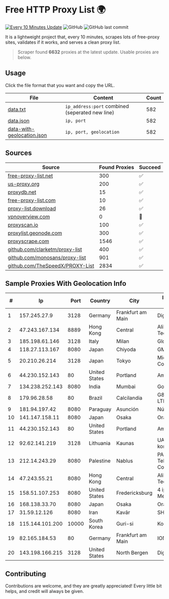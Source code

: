 
# Free HTTP Proxy List 🌍

[![Every 10 Minutes Update](https://github.com/mertguvencli/http-proxy-list/actions/workflows/main.yml/badge.svg?branch=main)](https://github.com/mertguvencli/http-proxy-list/actions/workflows/main.yml)
![GitHub](https://img.shields.io/github/license/mertguvencli/http-proxy-list)
![GitHub last commit](https://img.shields.io/github/last-commit/mertguvencli/http-proxy-list)

It is a lightweight project that, every 10 minutes, scrapes lots of free-proxy sites, validates if it works, and serves a clean proxy list.


> Scraper found **6632** proxies at the latest update. Usable proxies are below.

## Usage

Click the file format that you want and copy the URL.


|File|Content|Count|
|----|-------|-----|
|[data.txt](https://raw.githubusercontent.com/mertguvencli/http-proxy-list/main/proxy-list/data.txt)|`ip_address:port` combined (seperated new line)|582|
|[data.json](https://raw.githubusercontent.com/mertguvencli/http-proxy-list/main/proxy-list/data.json)|`ip, port`|582|
|[data-with-geolocation.json](https://raw.githubusercontent.com/mertguvencli/http-proxy-list/main/proxy-list/data-with-geolocation.json)|`ip, port, geolocation`|582|

## Sources

|Source|Found Proxies|Succeed|
|------|-------------|-------|
|[free-proxy-list.net](https://free-proxy-list.net)|300|✅|
|[us-proxy.org](https://www.us-proxy.org)|200|✅|
|[proxydb.net](http://proxydb.net)|15|✅|
|[free-proxy-list.com](https://free-proxy-list.com/?page=&port=&type%5B%5D=http&type%5B%5D=https&up_time=0&search=Search)|10|✅|
|[proxy-list.download](https://www.proxy-list.download/HTTP)|26|✅|
|[vpnoverview.com](https://vpnoverview.com/privacy/anonymous-browsing/free-proxy-servers)|0|🚫|
|[proxyscan.io](https://www.proxyscan.io)|100|✅|
|[proxylist.geonode.com](https://proxylist.geonode.com/api/proxy-list?limit=300&page=1&sort_by=lastChecked&sort_type=desc&protocols=http,https)|300|✅|
|[proxyscrape.com](https://api.proxyscrape.com/v2/?request=displayproxies&protocol=http&timeout=10000&country=all&ssl=all&anonymity=all)|1546|✅|
|[github.com/clarketm/proxy-list](https://raw.githubusercontent.com/clarketm/proxy-list/master/proxy-list-raw.txt)|400|✅|
|[github.com/monosans/proxy-list](https://raw.githubusercontent.com/monosans/proxy-list/main/proxies/http.txt)|901|✅|
|[github.com/TheSpeedX/PROXY-List](https://raw.githubusercontent.com/TheSpeedX/PROXY-List/master/http.txt)|2834|✅|


## Sample Proxies With Geolocation Info

|#|Ip|Port|Country|City|Internet Service Provider|
|-|--|----|-------|----|-------------------------|
|1|157.245.27.9|3128|Germany|Frankfurt am Main|DigitalOcean, LLC|
|2|47.243.167.134|8889|Hong Kong|Central|Alibaba (US) Technology Co., Ltd.|
|3|185.198.61.146|3128|Italy|Milan|Global Router LLC|
|4|118.27.113.167|8080|Japan|Chiyoda|GMO Internet, Inc.|
|5|20.210.26.214|3128|Japan|Tokyo|Microsoft Corporation|
|6|44.230.152.143|80|United States|Portland|Amazon.com, Inc.|
|7|134.238.252.143|8080|India|Mumbai|Google LLC|
|8|179.96.28.58|80|Brazil|Calcilandia|G8 NETWORKS LTDA|
|9|181.94.197.42|8080|Paraguay|Asunción|Núcleo S.A.|
|10|141.147.158.11|8080|Japan|Osaka|Oracle Corporation|
|11|44.230.152.143|80|United States|Portland|Amazon.com, Inc.|
|12|92.62.141.219|3128|Lithuania|Kaunas|UAB "Baltnetos komunikacijos"|
|13|212.14.243.29|8080|Palestine|Nablus|PALTEL (Palestine Telecommunications Co.).|
|14|47.243.55.21|8080|Hong Kong|Central|Alibaba (US) Technology Co., Ltd.|
|15|158.51.107.253|8080|United States|Fredericksburg|4 ip Technology and Media, LLC|
|16|168.138.33.70|8080|Japan|Osaka|Oracle Corporation|
|17|31.59.12.126|8080|Iran|Kavār|SHATEL Network|
|18|115.144.101.200|10000|South Korea|Guri-si|Korea Telecom|
|19|82.165.184.53|80|Germany|Frankfurt am Main|IONOS SE|
|20|143.198.166.215|3128|United States|North Bergen|DigitalOcean, LLC|



## Contributing

Contributions are welcome, and they are greatly appreciated! Every
little bit helps, and credit will always be given.

